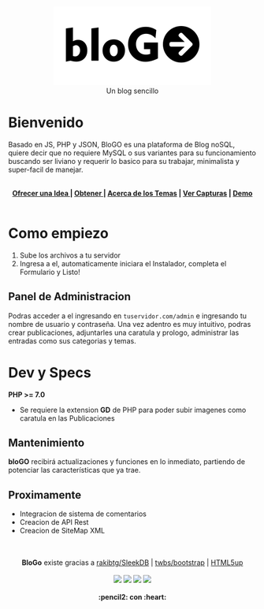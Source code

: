 
<p align="center">
<img src="https://raw.githubusercontent.com/gusgeek/bloGo/produccion/admin/assets/img/logo.svg">
  <br>
  Un blog sencillo
</p>

# Bienvenido

Basado en JS, PHP y JSON, BloGO es una plataforma de Blog noSQL, quiere decir que no requiere MySQL o sus variantes para su funcionamiento buscando ser liviano y requerir lo basico para su trabajar, minimalista y super-facil de manejar.
<br><br>
<p align="center">
<strong>
<a href="https://github.com/gusgeek/bloGo-app/issues/new"> Ofrecer una Idea </a> | <a href="https://github.com/gusgeek/bloGo-app/releases/latest"> Obtener </a> | <a href="https://github.com/gusgeek/bloGo-thm"> Acerca de los Temas</a> | <a href="https://github.com/gusgeek/bloGo-app/tree/Artworks/Capturas">Ver Capturas</a> | <a href="https://blogo-nosql.herokuapp.com/">Demo</a>
  </strong>
<br><br>
</p>

# Como empiezo
1) Sube los archivos a tu servidor
2) Ingresa a el, automaticamente iniciara el Instalador, completa el Formulario y Listo!

## Panel de Administracion
Podras acceder a el ingresando en ```tuservidor.com/admin``` e ingresando tu nombre de usuario y contraseña.
Una vez adentro es muy intuitivo, podras crear publicaciones, adjuntarles una caratula y prologo, administrar las entradas como sus categorias y temas. 

# Dev y Specs

**PHP >= 7.0** 
  - Se requiere la extension **GD** de PHP para poder subir imagenes como caratula en las Publicaciones
 
## Mantenimiento

 **bloGO** recibirá actualizaciones y funciones en lo inmediato, partiendo de potenciar las características que ya trae. 
 
## Proximamente
- Integracion de sistema de comentarios
- Creacion de API Rest
- Creacion de SiteMap XML

<p align="center">
  <br><br>
  <strong>BloGo</strong> existe gracias a <a href="https://github.com/rakibtg/SleekDB">rakibtg/SleekDB</a> | <a href="https://github.com/twbs/bootstrap">twbs/bootstrap</a> | <a href="https://html5up.net/">HTML5up</a>
  <br><br>
    <img src="https://img.shields.io/github/downloads/gusgeek/bloGo-app/total">  
    <img src="https://img.shields.io/github/v/release/gusgeek/bloGo-app">  
    <img src="https://img.shields.io/github/release-date/gusgeek/bloGo-app">  
    <img src="https://img.shields.io/github/languages/code-size/gusgeek/bloGo-app">
  <br><br>
  <strong>:pencil2: con :heart:</strong>
</p>


